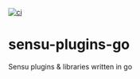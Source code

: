 [![ci](https://github.com/thomis/sensu-plugins-go/actions/workflows/cy.yaml/badge.svg)](https://github.com/thomis/sensu-plugins-go/actions/workflows/cy.yaml)

# sensu-plugins-go
Sensu plugins &amp; libraries written in go



